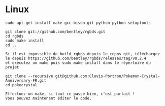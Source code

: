 # Linux

	sudo apt-get install make gcc bison git python python-setuptools

	git clone git://github.com/bentley/rgbds.git
	cd rgbds
	sudo make install
	cd ..

	Si il est impossible de build rgbds depuis le repos git, téléchargez le depuis https://github.com/bentley/rgbds/releases/tag/v0.2.4
	et exécutez un make puis sudo make install dans le répertoire du projet

	git clone --recursive git@github.com:Clovis-Portron/Pokemon-Crystal-Anniversary-FR.git
	cd pokecrystal

	Effectuez un make, si tout ce passe bien, c'est parfait !
	Vous pouvez maintenant éditer le code. 

